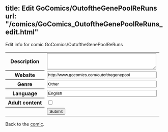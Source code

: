 title: Edit GoComics/OutoftheGenePoolReRuns
url: "/comics/GoComics_OutoftheGenePoolReRuns_edit.html"
---
Edit info for comic GoComics/OutoftheGenePoolReRuns

<form name="comic" action="http://gaepostmail.appspot.com/comic/" method="post">
<table class="comicinfo">
<tr>
<th>Description</th><td><textarea name="description" cols="40" rows="3"></textarea></td>
</tr>
<tr>
<th>Website</th><td><input type="text" name="url" value="http://www.gocomics.com/outofthegenepool" size="40"/></td>
</tr>
<tr>
<th>Genre</th><td><input type="text" name="genre" value="Other" size="40"/></td>
</tr>
<tr>
<th>Language</th><td><input type="text" name="language" value="English" size="40"/></td>
</tr>
<tr>
<th>Adult content</th><td><input type="checkbox" name="adult" value="adult" /></td>
</tr>
<tr>
<th></th><td>
<input type="hidden" name="comic" value="GoComics_OutoftheGenePoolReRuns" />
<input type="submit" name="submit" value="Submit" />
</td>
</tr>
</table>
</form>

Back to the [comic](GoComics_OutoftheGenePoolReRuns.html).
